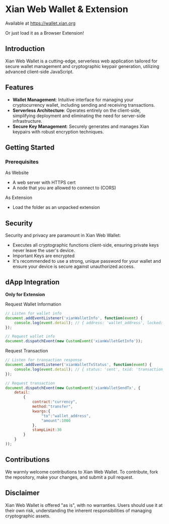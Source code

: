 # Xian Web Wallet & Extension

Available at https://wallet.xian.org

Or just load it as a Browser Extension!

## Introduction
Xian Web Wallet is a cutting-edge, serverless web application tailored for secure wallet management and cryptographic keypair generation, utilizing advanced client-side JavaScript.

## Features
- **Wallet Management**: Intuitive interface for managing your cryptocurrency wallet, including sending and receiving transactions.
- **Serverless Architecture**: Operates entirely on the client-side, simplifying deployment and eliminating the need for server-side infrastructure.
- **Secure Key Management**: Securely generates and manages Xian keypairs with robust encryption techniques.

## Getting Started

### Prerequisites
As Website
- A web server with HTTPS cert
- A node that you are allowed to connect to (CORS)


As Extension
- Load the folder as an unpacked extension

## Security
Security and privacy are paramount in Xian Web Wallet:
- Executes all cryptographic functions client-side, ensuring private keys never leave the user's device.
- Important Keys are encrypted
- It's recommended to use a strong, unique password for your wallet and ensure your device is secure against unauthorized access.

## dApp Integration
**Only for Extension**

Request Wallet Information
```javascript
// Listen for wallet info
document.addEventListener('xianWalletInfo', function(event) {
    console.log(event.detail); // { address: 'wallet_address', locked: true/false, chainId: 'chainId_of_wallet' }
});

// Request wallet info
document.dispatchEvent(new CustomEvent('xianWalletGetInfo'));
```

Request Transaction
```javascript
// Listen for transaction response
document.addEventListener('xianWalletTxStatus', function(event) {
    console.log(event.detail); // { status: 'sent', txid: 'transaction_id' } or { errors: []}
});

// Request transaction
document.dispatchEvent(new CustomEvent('xianWalletSendTx', {
    detail:
        {
            contract:"currency", 
            method:"transfer", 
            kwargs:{
                "to":"wallet_address",
                "amount":1000
            }, 
            stampLimit:30
        }
    }
));
```



## Contributions
We warmly welcome contributions to Xian Web Wallet. To contribute, fork the repository, make your changes, and submit a pull request.

## Disclaimer
Xian Web Wallet is offered "as is", with no warranties. Users should use it at their own risk, understanding the inherent responsibilities of managing cryptographic assets.
